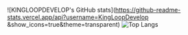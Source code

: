 
![KINGLOOPDEVELOP's GitHub stats](https://github-readme-stats.vercel.app/api?username=KingLoopDevelop
&show_icons=true&theme=transparent)
![Top Langs](https://github-readme-stats.vercel.app/api/top-langs/?username=hamedmoody&layout=compact) 